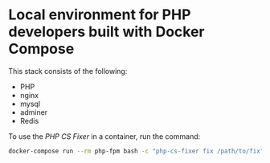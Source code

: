 # Local environment for PHP developers built with Docker Compose

This stack consists of the following:

- PHP
- nginx
- mysql
- adminer
- Redis

To use the *PHP CS Fixer* in a container, run the command:

```sh
docker-compose run --rm php-fpm bash -c "php-cs-fixer fix /path/to/fix"
```
